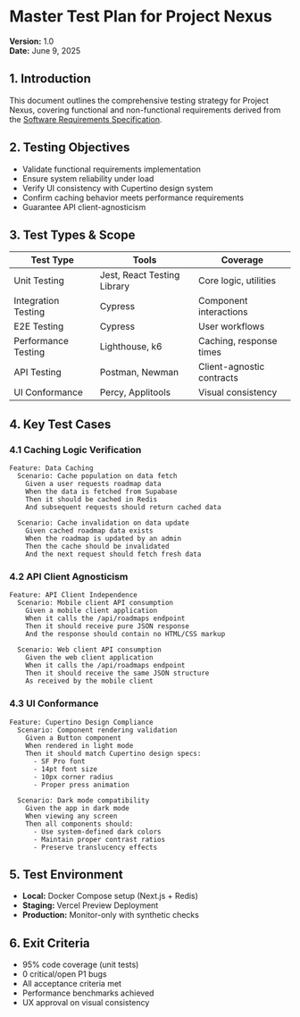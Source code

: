 # Master Test Plan for Project Nexus  
**Version:** 1.0  
**Date:** June 9, 2025  

## 1. Introduction  
This document outlines the comprehensive testing strategy for Project Nexus, covering functional and non-functional requirements derived from the [Software Requirements Specification](docs/requirements/Software_Requirements_Specification.md).

## 2. Testing Objectives  
- Validate functional requirements implementation  
- Ensure system reliability under load  
- Verify UI consistency with Cupertino design system  
- Confirm caching behavior meets performance requirements  
- Guarantee API client-agnosticism  

## 3. Test Types & Scope  
| Test Type | Tools | Coverage |  
|-----------|-------|----------|  
| Unit Testing | Jest, React Testing Library | Core logic, utilities |  
| Integration Testing | Cypress | Component interactions |  
| E2E Testing | Cypress | User workflows |  
| Performance Testing | Lighthouse, k6 | Caching, response times |  
| API Testing | Postman, Newman | Client-agnostic contracts |  
| UI Conformance | Percy, Applitools | Visual consistency |  

## 4. Key Test Cases  
### 4.1 Caching Logic Verification  
```gherkin
Feature: Data Caching
  Scenario: Cache population on data fetch
    Given a user requests roadmap data
    When the data is fetched from Supabase
    Then it should be cached in Redis
    And subsequent requests should return cached data

  Scenario: Cache invalidation on data update
    Given cached roadmap data exists
    When the roadmap is updated by an admin
    Then the cache should be invalidated
    And the next request should fetch fresh data
```

### 4.2 API Client Agnosticism  
```gherkin
Feature: API Client Independence
  Scenario: Mobile client API consumption
    Given a mobile client application
    When it calls the /api/roadmaps endpoint
    Then it should receive pure JSON response
    And the response should contain no HTML/CSS markup

  Scenario: Web client API consumption
    Given the web client application
    When it calls the /api/roadmaps endpoint
    Then it should receive the same JSON structure
    As received by the mobile client
```

### 4.3 UI Conformance  
```gherkin
Feature: Cupertino Design Compliance
  Scenario: Component rendering validation
    Given a Button component
    When rendered in light mode
    Then it should match Cupertino design specs:
      - SF Pro font
      - 14pt font size
      - 10px corner radius
      - Proper press animation

  Scenario: Dark mode compatibility
    Given the app in dark mode
    When viewing any screen
    Then all components should:
      - Use system-defined dark colors
      - Maintain proper contrast ratios
      - Preserve translucency effects
```

## 5. Test Environment  
- **Local:** Docker Compose setup (Next.js + Redis)  
- **Staging:** Vercel Preview Deployment  
- **Production:** Monitor-only with synthetic checks  

## 6. Exit Criteria  
- 95% code coverage (unit tests)  
- 0 critical/open P1 bugs  
- All acceptance criteria met  
- Performance benchmarks achieved  
- UX approval on visual consistency